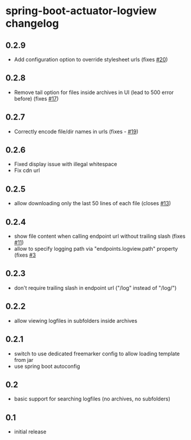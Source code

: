 # spring-boot-actuator-logview changelog

## 0.2.9
- Add configuration option to override stylesheet urls (fixes [#20](https://github.com/lukashinsch/spring-boot-actuator-logview/issues/20))

## 0.2.8
- Remove tail option for files inside archives in UI (lead to 500 error before) (fixes [#17](https://github.com/lukashinsch/spring-boot-actuator-logview/issues/17))

## 0.2.7
- Correctly encode file/dir names in urls (fixes - [#19](https://github.com/lukashinsch/spring-boot-actuator-logview/issues/19))

## 0.2.6
- Fixed display issue with illegal whitespace
- Fix cdn url

## 0.2.5
- allow downloading only the last 50 lines of each file (closes [#13](https://github.com/lukashinsch/spring-boot-actuator-logview/pull/13))

## 0.2.4
- show file content when calling endpoint url without trailing slash (fixes [#11](https://github.com/lukashinsch/spring-boot-actuator-logview/issues/11))
- allow to specify logging path via "endpoints.logview.path" property (fixes [#3](https://github.com/lukashinsch/spring-boot-actuator-logview/issues/3)

## 0.2.3
- don't require trailing slash in endpoint url ("/log" instead of "/log/")

## 0.2.2
- allow viewing logfiles in subfolders inside archives

## 0.2.1
- switch to use dedicated freemarker config to allow loading template from jar
- use spring boot autoconfig

## 0.2
- basic support for searching logfiles (no archives, no subfolders)

## 0.1
- initial release
